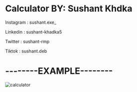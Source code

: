 # Calculator BY: Sushant Khdka

Instagram : sushant.exe_
 
Linkedin : sushant-khadka5
 
Twitter : sushant-rmp
 
Tiktok : sushant.deb

# --------EXAMPLE--------
![calculator](https://user-images.githubusercontent.com/87481819/158147074-2ef600bb-54be-41f9-832f-50140185997e.jpg)
